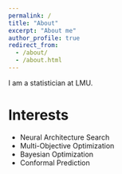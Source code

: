 ```yaml
---
permalink: /
title: "About"
excerpt: "About me"
author_profile: true
redirect_from: 
  - /about/
  - /about.html
---
```


I am a statistician at LMU.

Interests
======
* Neural Architecture Search
* Multi-Objective Optimization
* Bayesian Optimization
* Conformal Prediction
